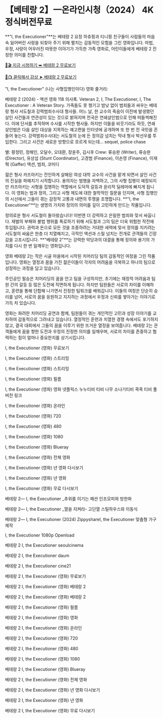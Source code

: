 
# 【베테랑 2】一온라인시청（2024） 4K정식버전무료

**"I, the Executioner"**는 베테랑 2 요정 하츄핑과 티니핑 친구들이 사람들의 마음 속 잃어버린 사랑을 되찾아 주기 위해 펼치는 감동적인 모험을 그린 영화입니다. 마법, 우정, 사랑이 어우러진 따뜻한 이야기가 가득한 가족 영화로, 어린이들에게 베테랑 2 진정한 의미를 전합니다.

[🔗🎬 지금 시청하기 ➥ 베테랑 2 무료보기](https://t.co/CwaL7NyWQR)

[🎥📺 클릭해서 감상 ➤ 베테랑 2 무료보기](https://t.co/ytmF9ObkQW)

"I, the Executioner" (나는 사형집행인이다) 영화 줄거리:

베테랑 2 (2024) - 액션 영화 118 의사록. Veteran 2, I, The Executioner, I, The Executioner : A Veteran Story. 가족들도 못 챙기고 밤낮 없이 범죄들과 싸우는 베테랑 형사 서도철과 강력범죄수사대 형사들. 어느 날, 한 교수의 죽음이 이전에 발생했던 살인 사건들과 연관성이 있는 것으로 밝혀지며 전국은 연쇄살인범으로 인해 떠들썩해진다. 이에 단서를 추적하며 수사를 시작한 형사들. 하지만 이들을 비웃기라도 하듯, 연쇄살인범은 다음 살인 대상을 지목하는 예고편을 인터넷에 공개하며 또 한 번 전 국민을 흔들어 놓는다. 강력범죄수사대는 서도철의 눈에 든 정의감 넘치는 막내 형사 박선우를 투입한다. 그리고 사건은 새로운 방향으로 흐르게 되는데... sequel, police chase

별: 황정민, 정해인, 오달수, 오대환, 장윤주, 김시후
Crew: 류승완 (Writer), 류승완 (Director), 유상섭 (Stunt Coordinator), 고경범 (Finance), 이손영 (Finance), 이재혁 (Gaffer)
액션, 범죄, 코미디

젊은 형사 카즈아키는 잔인하게 살해된 여성 대학 교수의 사건을 맡게 되면서 살인 사건의 진실을 파헤치기 시작합니다. 용의자는 범행을 자백하고, 그의 사형 집행이 예정되지만 카즈아키는 사형을 집행하는 역할에서 도덕적 갈등과 윤리적 딜레마에 빠지게 됩니다. 이 영화는 법과 정의, 그리고 사형 제도에 대한 철학적인 질문을 던지며, 사형 집행인의 시선에서 그들이 겪는 감정적 고통과 내면의 투쟁을 조명합니다. **"I, the Executioner"**는 생명의 가치와 정의의 의미를 깊이 고민하게 만드는 작품입니다.

정의로운 형사 서도철이 돌아왔습니다! 이번엔 더 강력하고 은밀한 범죄와 맞서 싸웁니다. 재벌의 부패와 불법 행위를 폭로하기 위해 서도철과 그의 팀은 더욱 위험한 작전에 투입됩니다. 권력과 돈으로 모든 것을 조종하려는 거대한 세력에 맞서 정의를 지키려는 서도철의 싸움은 한층 더 치열해지고, 극적인 액션과 스릴 넘치는 전개로 관객들의 긴장감을 고조시킵니다. **"베테랑 2"**는 강력한 악당과의 대결을 통해 정의와 용기의 가치를 다시 한 번 일깨우는 영화입니다.

영화 베테랑 2는 작은 시골 마을에서 시작된 치어리딩 팀의 감동적인 여정을 그린 작품입니다. 영화는 열정과 꿈을 가진 젊은이들이 각자의 어려움을 극복하고 하나의 팀으로 성장하는 과정을 담고 있습니다.

주인공인 필승은 치어리딩의 꿈을 안고 팀을 구성하지만, 초기에는 재정적 어려움과 팀원 간의 갈등 등 많은 도전에 직면하게 됩니다. 하지만 팀원들은 서로의 차이를 이해하고, 훈련을 통해 단합해 나가면서 진정한 팀워크를 배워갑니다. 이들의 여정은 단순히 승리를 넘어, 서로의 꿈을 응원하고 지지하는 과정에서 우정과 신뢰를 쌓아가는 이야기로 가득 차 있습니다.

영화는 화려한 치어리딩 공연과 함께, 팀원들이 겪는 개인적인 고민과 성장 이야기를 교차하여 감동적으로 그려내고 있습니다. 열정적인 훈련과 치열한 경쟁 속에서도 포기하지 않고, 결국 대회에서 그들의 꿈을 이루기 위한 뜨거운 열정을 보여줍니다. 베테랑 2는 관객들에게 꿈을 향한 도전과 우정의 진정한 의미를 일깨우며, 서로의 차이를 존중하고 협력하는 힘이 얼마나 중요한지를 상기시킵니다.

I, the Executioner (영화) 무료보기

I, the Executioner (영화) 스트리밍

I, the Executioner (영화) 스트리밍

I, the Executioner (영화) 필름

I, the Executioner (영화) 영화 넷플릭스 누누티비 티비 나무 소나기티비 콕콕 티비 풀버전 링크

I, the Executioner (영화) 온라인

I, the Executioner (영화) 720

I, the Executioner (영화) 480

I, the Executioner (영화) 1080

I, the Executioner (영화) Blueray

I, the Executioner (영화) 전체 영화

I, the Executioner (영화) 년 영화 다시보기

I, the Executioner (영화) 년 영화

I, the Executioner (영화) 무료 다시보기

베테랑 2— I, the Executioner _추위를 이기는 패션 인조모피와 방한화

베테랑 2— I, the Executioner _열을 지켜라- 고단열 스틸하우스와 이동식

베테랑 2— I, the Executioner (2024) ZippyshareI, the Executioner 맞춤형 가구 제작

I, the Executioner 1080p Openload

베테랑 2 I, the Executioner seoulcinema

베테랑 2 I, the Executioner daum

베테랑 2 I, the Executioner cine21

베테랑 2 I, the Executioner (영화) 무료보기

베테랑 2 I, the Executioner (영화) 베테랑 2

베테랑 2 I, the Executioner (영화) 베테랑 2

베테랑 2 I, the Executioner (영화) 필름

베테랑 2 I, the Executioner (영화) 영화

베테랑 2 I, the Executioner (영화) 온라인

베테랑 2 I, the Executioner (영화) 720

베테랑 2 I, the Executioner (영화) 480

베테랑 2 I, the Executioner (영화) 1080

베테랑 2 I, the Executioner (영화) Blueray

베테랑 2 I, the Executioner (영화) 전체 영화

베테랑 2 I, the Executioner (영화) 년 영화 다시보기

베테랑 2 I, the Executioner (영화) 년 영화

베테랑 2 I, the Executioner (영화) 무료 다시보기

